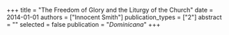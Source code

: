 +++
title = "The Freedom of Glory and the Liturgy of the Church"
date = 2014-01-01
authors = ["Innocent Smith"]
publication_types = ["2"]
abstract = ""
selected = false
publication = "*Dominicana*"
+++

